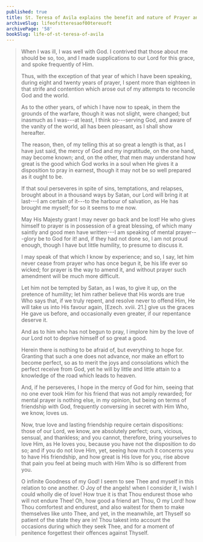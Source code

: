 ```yaml
---
published: true
title: St. Teresa of Avila explains the benefit and nature of Prayer and how it comes from God’s mercy and love
archiveSlug: lifeofstteresaof00tereuoft
archivePage: '58'
bookSlug: life-of-st-teresa-of-avila
---
```


> When I was ill, I was well with God. I contrived that those about me should be so, too, and I made supplications to our Lord for this grace, and spoke frequently of Him.
> 
> Thus, with the exception of that year of which I have been speaking, during eight and twenty years of prayer, I spent more than eighteen in that strife and contention which arose out of my attempts to reconcile God and the world.
> 
> As to the other years, of which I have now to speak, in them the grounds of the warfare, though it was not slight, were changed; but inasmuch as I was---at least, I think so---serving God, and aware of the vanity of the world, all has been pleasant, as I shall show hereafter.
> 
> The reason, then, of my telling this at so great a length is that, as I have just said, the mercy of God and my ingratitude, on the one hand, may become known; and, on the other, that men may understand how great is the good which God works in a soul when He gives it a disposition to pray in earnest, though it may not be so well prepared as it ought to be.
> 
> If that soul perseveres in spite of sins, temptations, and relapses, brought about in a thousand ways by Satan, our Lord will bring it at last---I am certain of it---to the harbour of salvation, as He has brought me myself; for so it seems to me now.
> 
> May His Majesty grant I may never go back and be lost! He who gives himself to prayer is in possession of a great blessing, of which many saintly and good men have written---I am speaking of mental prayer---glory be to God for it! and, if they had not done so, I am not proud enough, though I have but little humility, to presume to discuss it.
> 
> I may speak of that which I know by experience; and so, I say, let him never cease from prayer who has once begun it, be his life ever so wicked; for prayer is the way to amend it, and without prayer such amendment will be much more difficult.
> 
> Let him not be tempted by Satan, as I was, to give it up, on the pretence of humility; let him rather believe that His words are true Who says that, if we truly repent, and resolve never to offend Him, He will take us into His favour again, [Ezech. xviii. 21.] give us the graces He gave us before, and occasionally even greater, if our repentance deserve it.
> 
> And as to him who has not begun to pray, I implore him by the love of our Lord not to deprive himself of so great a good.
> 
> Herein there is nothing to be afraid of, but everything to hope for. Granting that such a one does not advance, nor make an effort to become perfect, so as to merit the joys and consolations which the perfect receive from God, yet he will by little and little attain to a knowledge of the road which leads to heaven.
> 
> And, if he perseveres, I hope in the mercy of God for him, seeing that no one ever took Him for his friend that was not amply rewarded; for mental prayer is nothing else, in my opinion, but being on terms of friendship with God, frequently conversing in secret with Him Who, we know, loves us.
> 
> Now, true love and lasting friendship require certain dispositions: those of our Lord, we know, are absolutely perfect; ours, vicious, sensual, and thankless; and you cannot, therefore, bring yourselves to love Him, as He loves you, because you have not the disposition to do so; and if you do not love Him, yet, seeing how much it concerns you to have His friendship, and how great is His love for you, rise above that pain you feel at being much with Him Who is so different from you.
> 
> O infinite Goodness of my God! I seem to see Thee and myself in this relation to one another. O Joy of the angels! when I consider it, I wish I could wholly die of love! How true it is that Thou endurest those who will not endure Thee! Oh, how good a friend art Thou, O my Lord! how Thou comfortest and endurest, and also waitest for them to make themselves like unto Thee, and yet, in the meanwhile, art Thyself so patient of the state they are in! Thou takest into account the occasions during which they seek Thee, and for a moment of penitence forgettest their offences against Thyself.
